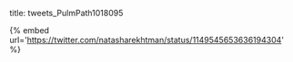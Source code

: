 title: tweets_PulmPath1018095

{% embed url='https://twitter.com/natasharekhtman/status/1149545653636194304' %}
